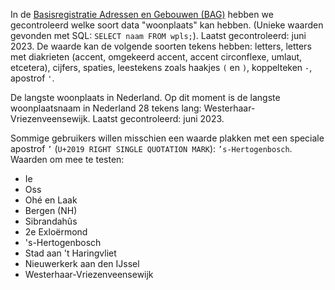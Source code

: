 <!-- @license CC0-1.0 -->
<!-- markdownlint-disable MD041 -->

In de [Basisregistratie Adressen en Gebouwen (BAG)](https://bagviewer.kadaster.nl/lvbag/bag-viewer/index.html) hebben we gecontroleerd welke soort data "woonplaats" kan hebben. (Unieke waarden gevonden met SQL: `SELECT naam FROM wpls;`). Laatst gecontroleerd: juni 2023.
De waarde kan de volgende soorten tekens hebben: letters, letters met diakrieten (accent, omgekeerd accent, accent circonflexe, umlaut, etcetera), cijfers, spaties, leestekens zoals haakjes `(` en `)`, koppelteken `-`, apostrof `'`.

De langste woonplaats in Nederland.
Op dit moment is de langste woonplaatsnaam in Nederland 28 tekens lang: Westerhaar-Vriezenveensewijk.
Laatst gecontroleerd: juni 2023.

Sommige gebruikers willen misschien een waarde plakken met een speciale apostrof `’` (`U+2019 RIGHT SINGLE QUOTATION MARK`): `’s-Hertogenbosch`.
Waarden om mee te testen:

- Ie
- Oss
- Ohé en Laak
- Bergen (NH)
- Sibrandahûs
- 2e Exloërmond
- 's-Hertogenbosch
- Stad aan 't Haringvliet
- Nieuwerkerk aan den IJssel
- Westerhaar-Vriezenveensewijk
